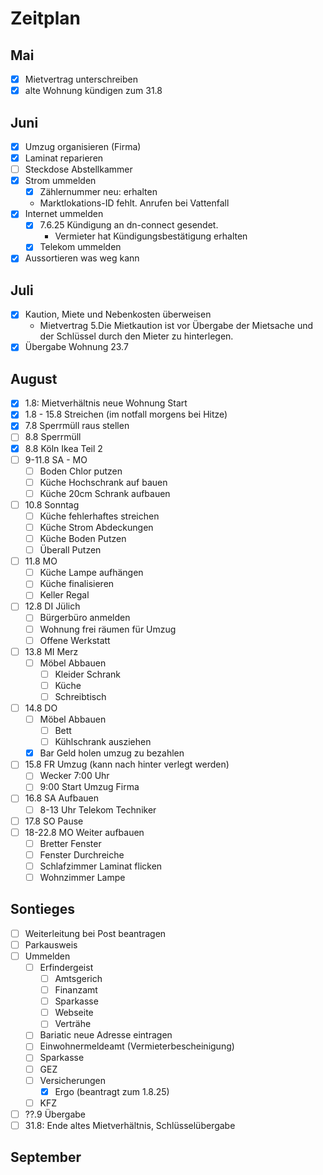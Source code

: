 # Zeitplan

## Mai

- [x] Mietvertrag unterschreiben
- [x] alte Wohnung kündigen zum 31.8

## Juni

- [x] Umzug organisieren (Firma)
- [x] Laminat reparieren
- [ ] Steckdose Abstellkammer
- [x] Strom ummelden
  - [x] Zählernummer neu: erhalten
  - Marktlokations-ID fehlt. Anrufen bei Vattenfall
- [x] Internet ummelden
  - [x] 7.6.25 Kündigung an dn-connect gesendet.
    - Vermieter hat Kündigungsbestätigung erhalten
  - [x] Telekom ummelden
- [x] Aussortieren was weg kann

## Juli

- [x] Kaution, Miete und Nebenkosten überweisen
  - Mietvertrag 5.Die Mietkaution ist vor Übergabe der Mietsache und der Schlüssel durch den Mieter zu hinterlegen.
- [x] Übergabe Wohnung 23.7

## August

- [x] 1.8: Mietverhältnis neue Wohnung Start
- [x] 1.8 - 15.8 Streichen (im notfall morgens bei Hitze)
- [x] 7.8 Sperrmüll raus stellen
- [ ] 8.8 Sperrmüll
- [x] 8.8 Köln Ikea Teil 2
- [ ] 9-11.8 SA - MO
  - [ ] Boden Chlor putzen
  - [ ] Küche Hochschrank auf bauen
  - [ ] Küche 20cm Schrank aufbauen
- [ ] 10.8 Sonntag
  - [ ] Küche fehlerhaftes streichen
  - [ ] Küche Strom Abdeckungen
  - [ ] Küche Boden Putzen
  - [ ] Überall Putzen
- [ ] 11.8 MO
  - [ ] Küche Lampe aufhängen
  - [ ] Küche finalisieren
  - [ ] Keller Regal
- [ ] 12.8 DI Jülich
  - [ ] Bürgerbüro anmelden
  - [ ] Wohnung frei räumen für Umzug
  - [ ] Offene Werkstatt
- [ ] 13.8 MI Merz
  - [ ] Möbel Abbauen
    - [ ] Kleider Schrank
    - [ ] Küche
    - [ ] Schreibtisch
- [ ] 14.8 DO
  - [ ] Möbel Abbauen
    - [ ] Bett
    - [ ] Kühlschrank ausziehen
  - [x] Bar Geld holen umzug zu bezahlen
- [ ] 15.8 FR Umzug (kann nach hinter verlegt werden)
  - [ ] Wecker 7:00 Uhr
  - [ ] 9:00 Start Umzug Firma
- [ ] 16.8 SA Aufbauen
  - [ ] 8-13 Uhr Telekom Techniker
- [ ] 17.8 SO Pause
- [ ] 18-22.8 MO Weiter aufbauen
  - [ ] Bretter Fenster
  - [ ] Fenster Durchreiche
  - [ ] Schlafzimmer Laminat flicken
  - [ ] Wohnzimmer Lampe

## Sontieges

- [ ] Weiterleitung bei Post beantragen
- [ ] Parkausweis
- [ ] Ummelden
  - [ ] Erfindergeist
    - [ ] Amtsgerich
    - [ ] Finanzamt
    - [ ] Sparkasse
    - [ ] Webseite
    - [ ] Verträhe
  - [ ] Bariatic neue Adresse eintragen
  - [ ] Einwohnermeldeamt (Vermieterbescheinigung)
  - [ ] Sparkasse
  - [ ] GEZ
  - [ ] Versicherungen
    - [x] Ergo (beantragt zum 1.8.25)
  - [ ] KFZ
- [ ] ??.9 Übergabe
- [ ] 31.8: Ende altes Mietverhältnis, Schlüsselübergabe

## September
